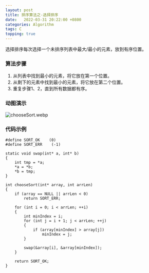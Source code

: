 ```yaml
---
layout: post
title: 排序算法之-选择排序 
date:   2022-03-31 20:22:00 +0800
categories: Algorithm
tags: C
topping: true
---
```


选择排序每次选择一个未排序列表中最大/最小的元素，放到有序位置。  

### 算法步骤

1. 从列表中找到最小的元素，将它放在第一个位置。  
2. 从剩下的元素中找到最小的元素，将它放在第二个位置。  
3. 重复步骤1、2，直到所有数据都有序。  

### 动图演示

![chooseSort.webp]({{site.baseurl}}/styles/images/algorithm/chooseSort.webp)  

### 代码示例

```
#define SORT_OK    (0)
#define SORT_ERR    (-1)

static void swap(int* a, int* b)
{
    int tmp = *a;
    *a = *b;
    *b = tmp;
}

int chooseSort(int* array, int arrLen)
{
    if (array == NULL || arrLen < 0)
        return SORT_ERR;

    for (int i = 0; i < arrLen; ++i)
    {
        int minIndex = i;
        for (int j = i + 1; j < arrLen; ++j)
        {
            if (array[minIndex] > array[j])
                minIndex = j;
        }

        swap(&array[i], &array[minIndex]);
    }

    return SORT_OK;
}
```
